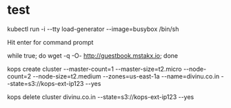 # test

kubectl run -i --tty load-generator --image=busybox /bin/sh

Hit enter for command prompt

while true; do wget -q -O- http://guestbook.mstakx.io; done


 kops create cluster --master-count=1  --master-size=t2.micro --node-count=2 --node-size=t2.medium --zones=us-east-1a --name=divinu.co.in --state=s3://kops-ext-ip123 --yes
 
 kops delete cluster divinu.co.in --state=s3://kops-ext-ip123 --yes
